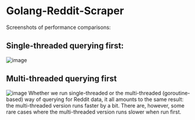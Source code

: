 # Golang-Reddit-Scraper

Screenshots of performance comparisons:
## Single-threaded querying first:
![image](https://github.com/etfrer-yi/Golang-Reddit-Scraper/assets/77317763/a2f5845e-dc5d-4ae3-bf4e-c3510cb17f22)
## Multi-threaded querying first
![image](https://github.com/etfrer-yi/Golang-Reddit-Scraper/assets/77317763/c66553ed-ce53-440b-b14b-74591f149cee)
Whether we run single-threaded or the multi-threaded (goroutine-based) way of querying for Reddit data, it all amounts to the same result: the multi-threaded version runs faster by a bit.
There are, however, some rare cases where the multi-threaded version runs slower when run first.
